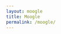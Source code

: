 ```yaml
---
layout: moogle
title: Moogle
permalink: /moogle/
---
```


<body>
  <div id="moogle-container">
		<div id="red-square"></div><div id="blue-square"></div><div id="yellow-square"></div><div id="green-square"></div>
	</div>
</body>
